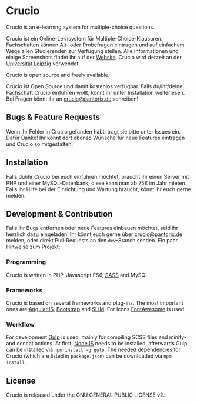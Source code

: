 # Crucio

Crucio is an e-learning system for multiple-choice questions. 

Crucio ist ein Online-Lernsystem für Multiple-Choice-Klausuren. Fachschaften können Alt- oder Probefragen eintragen und auf einfachem Wege allen Studierenden zur Verfügung stellen. Alle Informationen und einige Screenshots findet ihr auf der [Website](http://crucioproject.github.io). Crucio wird derzeit an der [Universität Leipzig](http://www.crucio-leipzig.de) verwendet.

Crucio is open source and freely available.

Crucio ist Open Source und damit kostenlos verfügbar. Falls du/ihr/deine Fachschaft Crucio einführen wollt, könnt ihr unter Installation weiterlesen. Bei Fragen könnt ihr an crucio@pantorix.de schreiben!


## Bugs & Feature Requests
Wenn ihr Fehler in Crucio gefunden habt, tragt sie bitte unter Issues ein. Dafür Danke! Ihr könnt dort ebenso Wünsche für neue Features eintragen und Crucio so mitgestalten.


## Installation
Falls du/ihr Crucio bei euch einführen möchtet, braucht ihr einen Server mit PHP und einer MySQL-Datenbank; diese kann man ab 75€ im Jahr mieten. Falls ihr Hilfe bei der Einrichtung und Wartung braucht, könnt ihr euch gerne melden.


## Development & Contribution
Falls ihr Bugs entfernen oder neue Features einbauen möchtet, seid ihr herzlich dazu eingeladen! Ihr könnt euch gerne über crucio@pantorix.de melden, oder direkt Pull-Requests an den `dev`-Branch senden. Ein paar Hinweise zum Projekt:


### Programming
Crucio is written in PHP, Javascript ES6, [SASS](http://sass-lang.com) and MySQL.

### Frameworks
Crucio is based on several frameworks and plug-ins. The most important ones are [AngularJS](https://angularjs.org), [Bootstrap](http://getbootstrap.com) and [SLIM](http://www.slimframework.com). For Icons [FontAwesome](http://fontawesome.io) is used.

### Workflow
For development [Gulp](http://gulpjs.com) is used; mainly for compiling SCSS files and minify- and concat actions. At first, [NodeJS](https://nodejs.org) needs to be installed, afterwards Gulp can be installed via `npm install -g gulp`. The needed dependencies for Crucio (which are listed in `package.json`) can be downloaded via `npm install`. 

## License
Crucio is released under the GNU GENERAL PUBLIC LICENSE v2.